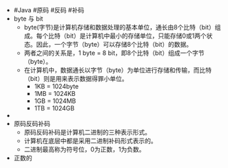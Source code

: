 - #Java #原码 #反码 #补码
- byte 与 bit
	- byte(字节)是计算机存储和数据处理的基本单位，通长由8个比特（bit）组成。每个比特（bit）是计算机中最小的存储单位，只能存储0或1两个状态。因此，一个字节（byte）可以存储8个比特（bit）的数据。
	- 两者之间的关系是，1 byte = 8 bit，即8个比特（bit）组成一个字节（byte）。
	- 在计算机中，数据通长以字节（byte）为单位进行存储和传输，而比特（bit）则是用来表示数据得罪小单位。
		- 1KB = 1024byte
		- 1MB = 1024KB
		- 1GB = 1024MB
		- 1TB = 1024GB
-
- 原码反码补码
	- 原码反码补码是计算机二进制的三种表示形式。
	- 计算机在底层中都是采用二进制补码形式表示的。
	- 二进制最高称为符号位，0为正数，1为负数。
- 正数的